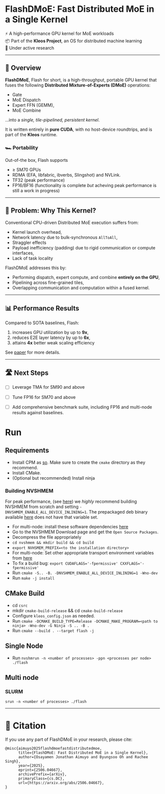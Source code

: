 # FlashDMoE: Fast Distributed MoE in a Single Kernel

⚡ A high-performance GPU kernel for MoE workloads  
📦 Part of the **Kleos Project**, an OS for distributed machine learning  
🚧 Under active research

---

## 🧠 Overview

**FlashDMoE**, Flash for short, is a high-throughput, portable GPU kernel that fuses the following **Distributed Mixture-of-Experts (DMoE)** operations:
- Gate
- MoE Dispatch
- Expert FFN (GEMM),
- MoE Combine

...into a *single, tile-pipelined, persistent kernel*.

It is written entirely in **pure CUDA**, with no host-device roundtrips, and is part of the **Kleos** runtime.

### 🏎️ Portability

Out-of-the box, Flash supports 
- $\geq$ SM70 GPUs
- RDMA (EFA, libfabric, ibverbs, Slingshot) and NVLink.
- TF32 (peak performance) 
- FP16/BF16 (functionality is complete *but* acheving peak performance is still a work in progress)

---

## 🚨 Problem: Why This Kernel?

Conventional CPU-driven Distributed MoE execution suffers from:
- Kernel launch overhead,
- Network latency due to bulk-synchronous `AllToAll`,
- Straggler effects
- Payload inefficiency (padding) due to rigid communication or compute interfaces,
- Lack of task locality

FlashDMoE addresses this by:
- Performing dispatch, expert compute, and combine **entirely on the GPU**,
- Pipelining across fine-grained tiles,
- Overlapping communication and computation within a fused kernel.

---

## 📊 Performance Results

Compared to SOTA baselines, Flash: 
1. increases GPU utilization by up to **9x**, 
2. reduces E2E layer latency by up to **6x**, 
3. attains **4x** better weak scaling efficiency

See [paper](https://arxiv.org/abs/2506.04667) for more details.

---

## 🛣️ Next Steps
- [ ] Leverage TMA for SM90 and above
- [ ] Tune FP16 for SM70 and above
- [ ] Add comprehensive benchmark suite, including FP16 and multi-node results against baselines.


# Run
## Requirements
- Install CPM as [so](https://github.com/cpm-cmake/CPM.cmake?tab=readme-ov-file#adding-cpm). Make sure to create the `cmake` directory as they recommend.
- Install CMake.
- (Optional but recommended) Install ninja

### Building NVSHMEM
For peak performance, (see [here](https://www.nvidia.com/en-us/on-demand/session/gtc24-s61339/)) we *highly* recommend building NVSHMEM from scratch and setting `-DNVSHMEM_ENABLE_ALL_DEVICE_INLINING=1`. The prepackaged deb binary available [here](https://docs.nvidia.com/nvshmem/release-notes-install-guide/install-guide/nvshmem-install-proc.html) does not have that variable set.
- For multi-node: install these software dependencies [here](https://docs.nvidia.com/nvshmem/release-notes-install-guide/install-guide/abstract.html#software-requirements)
- Go to the NVSHMEM Download page and get the `Open Source Packages`.
- Decompress the file appropriately
- `cd nvshmem && mkdir build && cd build`
- `export NVHSMEM_PREFIX=<to the installation directory>`
- For multi-node: Set other appropriate transport environment variables from [here](https://docs.nvidia.com/nvshmem/release-notes-install-guide/install-guide/nvshmem-install-proc.html#other-distributions)
- To fix a build bug: `export CUDAFLAGS='-fpermissive' CXXFLAGS='-fpermissive'`
- Run `cmake -S.. -B. -DNVSHMEM_ENABLE_ALL_DEVICE_INLINING=1 -Wno-dev`
- Run `make -j install`

## CMake Build
- cd `csrc`
- mkdir `cmake-build-release` && cd `cmake-build-release`
- Configure `kleos_config.json` as needed.
- Run `cmake -DCMAKE_BUILD_TYPE=Release -DCMAKE_MAKE_PROGRAM=<path to ninja> -Wno-dev -G Ninja -S .. -B .`
- Run `cmake --build . --target flash -j`
## Single Node
- Run `nvshmrun -n <number of processes> -ppn <processes per node> ./flash`
## Multi node
### SLURM
```
srun -n <number of processes> ./flash
```
---

# 📖 Citation
If you use any part of FlashDMoE in your research, please cite:
```
@misc{aimuyo2025flashdmoefastdistributedmoe,
      title={FlashDMoE: Fast Distributed MoE in a Single Kernel}, 
      author={Osayamen Jonathan Aimuyo and Byungsoo Oh and Rachee Singh},
      year={2025},
      eprint={2506.04667},
      archivePrefix={arXiv},
      primaryClass={cs.DC},
      url={https://arxiv.org/abs/2506.04667}, 
}
```
